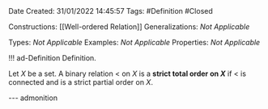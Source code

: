 <br />
<br />

Date Created: 31/01/2022 14:45:57
Tags: #Definition #Closed 

Constructions: [[Well-ordered Relation]]
Generalizations: _Not Applicable_

Types: _Not Applicable_
Examples: _Not Applicable_
Properties: _Not Applicable_

!!! ad-Definition Definition.

Let $X$ be a set. A binary relation $<$ on $X$ is a **strict total order on $X$** if $<$ is connected and is a strict partial order on $X$.

--- admonition
